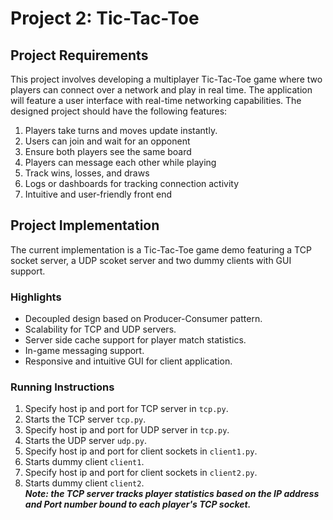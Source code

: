 # Project 2: Tic-Tac-Toe
## Project Requirements
This project involves developing a multiplayer Tic-Tac-Toe game where two players can connect over a network and play in real time. The application will feature a user interface with real-time networking capabilities. The designed project should have the following features:
1. Players take turns and moves update instantly.
2. Users can join and wait for an opponent
3. Ensure both players see the same board
4. Players can message each other while playing
5. Track wins, losses, and draws
6. Logs or dashboards for tracking connection activity
7. Intuitive and user-friendly front end  
## Project Implementation
The current implementation is a Tic-Tac-Toe game demo featuring a TCP socket server, a UDP scoket server and two dummy clients with GUI support.
### Highlights
* Decoupled design based on Producer-Consumer pattern.
* Scalability for TCP and UDP servers.
* Server side cache support for player match statistics.
* In-game messaging support.
* Responsive and intuitive GUI for client application.
### Running Instructions
1. Specify host ip and port for TCP server in `tcp.py`.
2. Starts the TCP server `tcp.py`.
3. Specify host ip and port for UDP server in `tcp.py`.
4. Starts the UDP server `udp.py`.
5. Specify host ip and port for client sockets in `client1.py`.
6. Starts dummy client `client1`.
7. Specify host ip and port for client sockets in `client2.py`.
8. Starts dummy client `client2`.  
***Note: the TCP server tracks player statistics based on the IP address and Port number bound to each player's TCP socket.***

